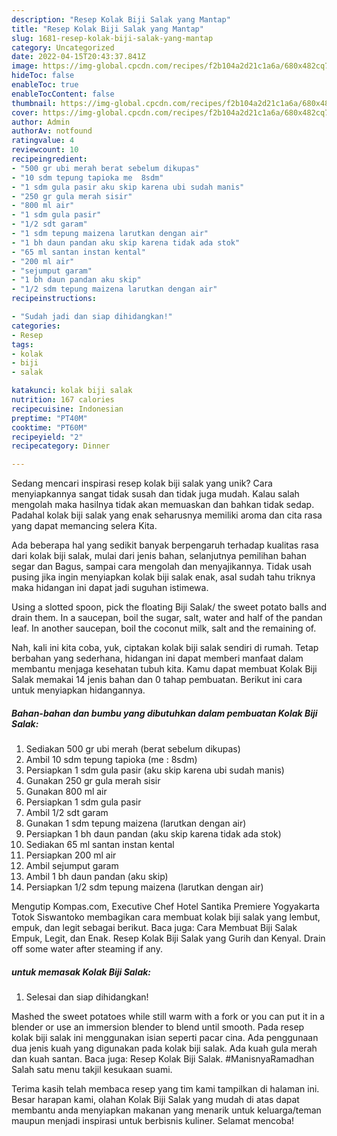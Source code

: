 ```yaml
---
description: "Resep Kolak Biji Salak yang Mantap"
title: "Resep Kolak Biji Salak yang Mantap"
slug: 1681-resep-kolak-biji-salak-yang-mantap
category: Uncategorized
date: 2022-04-15T20:43:37.841Z
image: https://img-global.cpcdn.com/recipes/f2b104a2d21c1a6a/680x482cq70/kolak-biji-salak-foto-resep-utama.jpg
hideToc: false
enableToc: true
enableTocContent: false
thumbnail: https://img-global.cpcdn.com/recipes/f2b104a2d21c1a6a/680x482cq70/kolak-biji-salak-foto-resep-utama.jpg
cover: https://img-global.cpcdn.com/recipes/f2b104a2d21c1a6a/680x482cq70/kolak-biji-salak-foto-resep-utama.jpg
author: Admin
authorAv: notfound
ratingvalue: 4
reviewcount: 10
recipeingredient:
- "500 gr ubi merah berat sebelum dikupas"
- "10 sdm tepung tapioka me  8sdm"
- "1 sdm gula pasir aku skip karena ubi sudah manis"
- "250 gr gula merah sisir"
- "800 ml air"
- "1 sdm gula pasir"
- "1/2 sdt garam"
- "1 sdm tepung maizena larutkan dengan air"
- "1 bh daun pandan aku skip karena tidak ada stok"
- "65 ml santan instan kental"
- "200 ml air"
- "sejumput garam"
- "1 bh daun pandan aku skip"
- "1/2 sdm tepung maizena larutkan dengan air"
recipeinstructions:

- "Sudah jadi dan siap dihidangkan!"
categories:
- Resep
tags:
- kolak
- biji
- salak

katakunci: kolak biji salak 
nutrition: 167 calories
recipecuisine: Indonesian
preptime: "PT40M"
cooktime: "PT60M"
recipeyield: "2"
recipecategory: Dinner

---
```





Sedang mencari inspirasi resep kolak biji salak yang unik? Cara menyiapkannya sangat tidak susah dan tidak juga mudah. Kalau salah mengolah maka hasilnya tidak akan memuaskan dan bahkan tidak sedap. Padahal kolak biji salak yang enak seharusnya memiliki aroma dan cita rasa yang dapat memancing selera Kita.





Ada beberapa hal yang sedikit banyak berpengaruh terhadap kualitas rasa dari kolak biji salak, mulai dari jenis bahan, selanjutnya pemilihan bahan segar dan Bagus, sampai cara mengolah dan menyajikannya. Tidak usah pusing jika ingin menyiapkan kolak biji salak enak,      asal sudah tahu triknya maka hidangan ini dapat jadi suguhan istimewa.














Using a slotted spoon, pick the floating Biji Salak/ the sweet potato balls and drain them. In a saucepan, boil the sugar, salt, water and half of the pandan leaf. In another saucepan, boil the coconut milk, salt and the remaining of.






Nah, kali ini kita coba, yuk, ciptakan kolak biji salak sendiri di rumah. Tetap berbahan yang sederhana, hidangan ini dapat memberi manfaat dalam membantu menjaga kesehatan tubuh kita. Kamu dapat membuat Kolak Biji Salak memakai 14 jenis bahan dan 0 tahap pembuatan. Berikut ini cara untuk menyiapkan hidangannya.

<!--inarticleads1-->

##### Bahan-bahan dan bumbu yang dibutuhkan dalam pembuatan Kolak Biji Salak:

1. Sediakan 500 gr ubi merah (berat sebelum dikupas)
1. Ambil 10 sdm tepung tapioka (me : 8sdm)
1. Persiapkan 1 sdm gula pasir (aku skip karena ubi sudah manis)
1. Gunakan 250 gr gula merah sisir
1. Gunakan 800 ml air
1. Persiapkan 1 sdm gula pasir
1. Ambil 1/2 sdt garam
1. Gunakan 1 sdm tepung maizena (larutkan dengan air)
1. Persiapkan 1 bh daun pandan (aku skip karena tidak ada stok)
1. Sediakan 65 ml santan instan kental
1. Persiapkan 200 ml air
1. Ambil sejumput garam
1. Ambil 1 bh daun pandan (aku skip)
1. Persiapkan 1/2 sdm tepung maizena (larutkan dengan air)


Mengutip Kompas.com, Executive Chef Hotel Santika Premiere Yogyakarta Totok Siswantoko membagikan cara membuat kolak biji salak yang lembut, empuk, dan legit sebagai berikut. Baca juga: Cara Membuat Biji Salak Empuk, Legit, dan Enak. Resep Kolak Biji Salak yang Gurih dan Kenyal. Drain off some water after steaming if any. 

<!--inarticleads2-->

#####  untuk memasak Kolak Biji Salak:


1. Selesai dan siap dihidangkan!

Mashed the sweet potatoes while still warm with a fork or you can put it in a blender or use an immersion blender to blend until smooth. Pada resep kolak biji salak ini menggunakan isian seperti pacar cina. Ada penggunaan dua jenis kuah yang digunakan pada kolak biji salak. Ada kuah gula merah dan kuah santan. Baca juga: Resep Kolak Biji Salak. #ManisnyaRamadhan Salah satu menu takjil kesukaan suami. 

Terima kasih telah membaca resep yang tim kami tampilkan di halaman ini. Besar harapan kami, olahan Kolak Biji Salak yang mudah di atas dapat membantu anda menyiapkan makanan yang menarik untuk keluarga/teman maupun menjadi inspirasi untuk berbisnis kuliner. Selamat mencoba!
